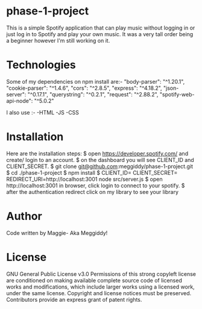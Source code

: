 # phase-1-project
This is a simple Spotify application that can play music without logging in or just log in to Spotify and play your own music.
It was a very tall order being a beginner however I'm still working on it.
# Technologies
Some of my dependencies on npm install are:-
    "body-parser": "^1.20.1",
    "cookie-parser": "^1.4.6",
    "cors": "^2.8.5",
    "express": "^4.18.2",
    "json-server": "^0.17.1",
    "querystring": "^0.2.1",
    "request": "^2.88.2",
    "spotify-web-api-node": "^5.0.2"

I also use :-
    -HTML
    -JS
    -CSS
# Installation
Here are the installation steps:
    $ open https://developer.spotify.com/ and create/ login to an account.
    $ on the dashboard you will see CLIENT_ID and CLIENT_SECRET.
    $ git clone git@github.com:meggiddy/phase-1-project.git
    $ cd ./phase-1-project
    $ npm install
    $ CLIENT_ID=<your-spotify-client-ID> CLIENT_SECRET=<your-spotify-client-secret> REDIRECT_URI=http://localhost:3001 node src/server.js 
    $ open http://localhost:3001 in browser, click login to connect to your spotify.
    $ after the authentication redirect click on my library to see your library

# Author
Code written by Maggie- Aka Meggiddy!

# License
GNU General Public License v3.0 Permissions of this strong copyleft license are conditioned on making available complete source code of licensed works and modifications, which include larger works using a licensed work, under the same license. Copyright and license notices must be preserved. Contributors provide an express grant of patent rights.